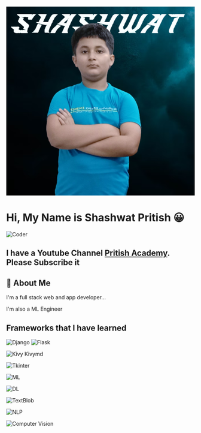 
![Data Science Banner](Shashwat.png)

# Hi, My Name is Shashwat Pritish 😀
![Coder](https://img.freepik.com/free-photo/view-3d-boy-using-laptop_23-2150709886.jpg?t=st=1699451133~exp=1699454733~hmac=134ec0bf833f5b94c50aa54472730897f67a39723495b3ca54b6dfd09c678c56&w=826)
## I have a Youtube Channel [Pritish Academy]("https://www.youtube.com/@pritishacademy"). Please Subscribe it

## 🚀 About Me
I'm a full stack web and app developer...

I'm also a ML Engineer


## Frameworks that I have learned

![Django](https://files.realpython.com/media/django-pony.c61d43c33ab3.png)
![Flask](https://cdn.freebiesupply.com/logos/large/2x/flask-logo-png-transparent.png)

![Kivy Kivymd](https://image.pngaaa.com/747/5274747-middle.png)

![Tkinter](https://i0.wp.com/iot4beginners.com/wp-content/uploads/2020/04/65dc5834-de21-4e2e-bd4d-5e0c3c6994dd.jpg?fit=375%2C422&ssl=1)

![ML](https://upload.wikimedia.org/wikipedia/commons/thumb/0/05/Scikit_learn_logo_small.svg/2560px-Scikit_learn_logo_small.svg.png)

![DL](https://upload.wikimedia.org/wikipedia/commons/thumb/2/2d/Tensorflow_logo.svg/1915px-Tensorflow_logo.svg.png)

![TextBlob](https://textblob.readthedocs.io/en/dev/_static/textblob-logo.png)

![NLP](https://thumbs.dreamstime.com/b/nlp-letter-logo-design-black-background-creative-initials-concept-243368045.jpg)

![Computer Vision](https://upload.wikimedia.org/wikipedia/commons/thumb/5/53/OpenCV_Logo_with_text.png/487px-OpenCV_Logo_with_text.png)
